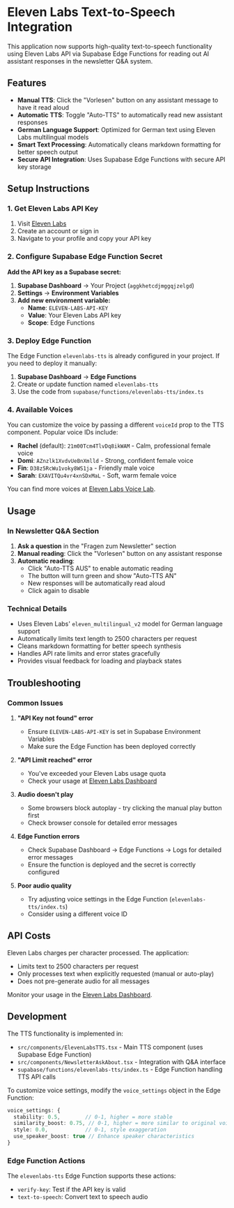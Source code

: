 # Eleven Labs Text-to-Speech Integration

This application now supports high-quality text-to-speech functionality using Eleven Labs API via Supabase Edge Functions for reading out AI assistant responses in the newsletter Q&A system.

## Features

- **Manual TTS**: Click the "Vorlesen" button on any assistant message to have it read aloud
- **Automatic TTS**: Toggle "Auto-TTS" to automatically read new assistant responses
- **German Language Support**: Optimized for German text using Eleven Labs multilingual models
- **Smart Text Processing**: Automatically cleans markdown formatting for better speech output
- **Secure API Integration**: Uses Supabase Edge Functions with secure API key storage

## Setup Instructions

### 1. Get Eleven Labs API Key

1. Visit [Eleven Labs](https://elevenlabs.io/app/speech-synthesis)
2. Create an account or sign in
3. Navigate to your profile and copy your API key

### 2. Configure Supabase Edge Function Secret

**Add the API key as a Supabase secret:**

1. **Supabase Dashboard** → Your Project (`aggkhetcdjmggqjzelgd`)
2. **Settings** → **Environment Variables**
3. **Add new environment variable:**
   - **Name**: `ELEVEN-LABS-API-KEY`
   - **Value**: Your Eleven Labs API key
   - **Scope**: Edge Functions

### 3. Deploy Edge Function

The Edge Function `elevenlabs-tts` is already configured in your project. If you need to deploy it manually:

1. **Supabase Dashboard** → **Edge Functions**
2. Create or update function named `elevenlabs-tts`
3. Use the code from `supabase/functions/elevenlabs-tts/index.ts`

### 4. Available Voices

You can customize the voice by passing a different `voiceId` prop to the TTS component. Popular voice IDs include:

- **Rachel** (default): `21m00Tcm4TlvDq8ikWAM` - Calm, professional female voice
- **Domi**: `AZnzlk1XvdvUeBnXmlld` - Strong, confident female voice  
- **Fin**: `D38z5RcWu1voky8WS1ja` - Friendly male voice
- **Sarah**: `EXAVITQu4vr4xnSDxMaL` - Soft, warm female voice

You can find more voices at [Eleven Labs Voice Lab](https://elevenlabs.io/app/voice-lab).

## Usage

### In Newsletter Q&A Section

1. **Ask a question** in the "Fragen zum Newsletter" section
2. **Manual reading**: Click the "Vorlesen" button on any assistant response
3. **Automatic reading**: 
   - Click "Auto-TTS AUS" to enable automatic reading
   - The button will turn green and show "Auto-TTS AN"
   - New responses will be automatically read aloud
   - Click again to disable

### Technical Details

- Uses Eleven Labs' `eleven_multilingual_v2` model for German language support
- Automatically limits text length to 2500 characters per request
- Cleans markdown formatting for better speech synthesis
- Handles API rate limits and error states gracefully
- Provides visual feedback for loading and playback states

## Troubleshooting

### Common Issues

1. **"API Key not found" error**
   - Ensure `ELEVEN-LABS-API-KEY` is set in Supabase Environment Variables
   - Make sure the Edge Function has been deployed correctly

2. **"API Limit reached" error**
   - You've exceeded your Eleven Labs usage quota
   - Check your usage at [Eleven Labs Dashboard](https://elevenlabs.io/app/usage)

3. **Audio doesn't play**
   - Some browsers block autoplay - try clicking the manual play button first
   - Check browser console for detailed error messages

4. **Edge Function errors**
   - Check Supabase Dashboard → Edge Functions → Logs for detailed error messages
   - Ensure the function is deployed and the secret is correctly configured

5. **Poor audio quality**
   - Try adjusting voice settings in the Edge Function (`elevenlabs-tts/index.ts`)
   - Consider using a different voice ID

## API Costs

Eleven Labs charges per character processed. The application:
- Limits text to 2500 characters per request
- Only processes text when explicitly requested (manual or auto-play)
- Does not pre-generate audio for all messages

Monitor your usage in the [Eleven Labs Dashboard](https://elevenlabs.io/app/usage).

## Development

The TTS functionality is implemented in:
- `src/components/ElevenLabsTTS.tsx` - Main TTS component (uses Supabase Edge Function)
- `src/components/NewsletterAskAbout.tsx` - Integration with Q&A interface
- `supabase/functions/elevenlabs-tts/index.ts` - Edge Function handling TTS API calls

To customize voice settings, modify the `voice_settings` object in the Edge Function:

```typescript
voice_settings: {
  stability: 0.5,        // 0-1, higher = more stable
  similarity_boost: 0.75, // 0-1, higher = more similar to original voice
  style: 0.0,            // 0-1, style exaggeration
  use_speaker_boost: true // Enhance speaker characteristics
}
```

### Edge Function Actions

The `elevenlabs-tts` Edge Function supports these actions:

- `verify-key`: Test if the API key is valid
- `text-to-speech`: Convert text to speech audio 